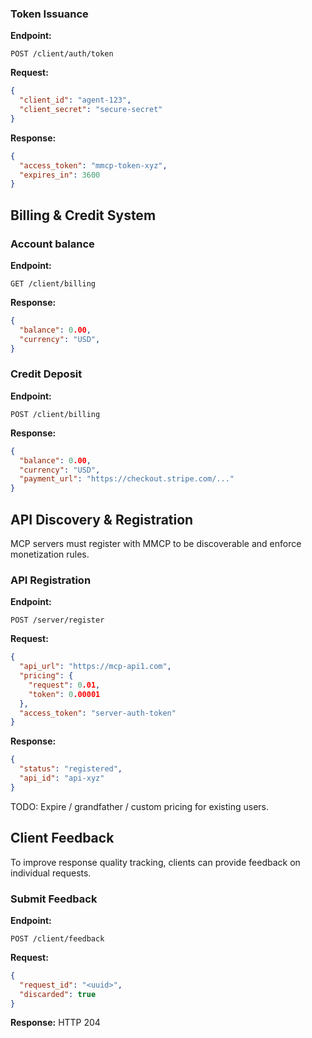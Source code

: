 
### Token Issuance
**Endpoint:**
```
POST /client/auth/token
```
**Request:**
```json
{
  "client_id": "agent-123",
  "client_secret": "secure-secret"
}
```
**Response:**
```json
{
  "access_token": "mmcp-token-xyz",
  "expires_in": 3600
}
```

## Billing & Credit System
### Account balance
**Endpoint:**
```
GET /client/billing
```
**Response:**
```json
{
  "balance": 0.00,
  "currency": "USD",
}
```

### Credit Deposit
**Endpoint:**
```
POST /client/billing
```
**Response:**
```json
{
  "balance": 0.00,
  "currency": "USD",
  "payment_url": "https://checkout.stripe.com/..."
}
```


## API Discovery & Registration
MCP servers must register with MMCP to be discoverable and enforce monetization rules.

### API Registration
**Endpoint:**
```
POST /server/register
```
**Request:**
```json
{
  "api_url": "https://mcp-api1.com",
  "pricing": {
    "request": 0.01,
    "token": 0.00001
  },
  "access_token": "server-auth-token"
}
```
**Response:**
```json
{
  "status": "registered",
  "api_id": "api-xyz"
}
```

TODO: Expire / grandfather / custom pricing for existing users.

## Client Feedback
To improve response quality tracking, clients can provide feedback on individual requests.

### Submit Feedback
**Endpoint:**
```
POST /client/feedback
```
**Request:**
```json
{
  "request_id": "<uuid>",
  "discarded": true
}
```
**Response:**
HTTP 204